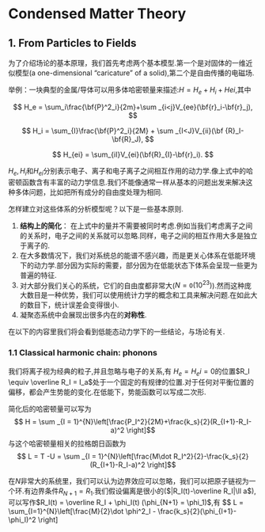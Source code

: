 # Condensed Matter Theory

## 1. From Particles to Fields

为了介绍场论的基本原理，我们首先考虑两个基本模型.第一个是对固体的一维近似模型(a one-dimensional “caricature” of a solid),第二个是自由传播的电磁场.

举例：一块典型的金属/导体可以用多体哈密顿量来描述:$H = H_e+H_i+Hei$,其中

$$
H_e = \sum_i\frac{\bf{P}^2_i}{2m}+\sum _{i<j}V_{ee}(\bf{r}_i-\bf{r}_j),
$$

$$
H_i = \sum_{I}\frac{\bf{P}^2_i}{2M} + \sum _{I<J}V_{ii}(\bf {R}_I-\bf{R}_J),
$$

$$
H_{ei} = \sum_{iI}V_{ei}(\bf{R}_{I}-\bf{r}_i).
$$

$H_e,H_i$和$H_{ei}$分别表示电子、离子和电子离子之间相互作用的动力学.像上式中的哈密顿函数含有丰富的动力学信息.我们不能像通常一样从基本的问题出发来解决这种多体问题，比如把所有成分的自由度处理为相同.

怎样建立对这些体系的分析模型呢？以下是一些基本原则.

1. **结构上的简化**： 在上式中的量并不需要被同时考虑.例如当我们考虑离子之间的关系时，电子之间的关系就可以忽略.同样，电子之间的相互作用大多是独立于离子的.
2. 在大多数情况下，我们对系统总的能谱不感兴趣，而是更关心体系在低能环境下的动力学.部分因为实际的需要，部分因为在低能状态下体系会呈现一些更为普遍的特征.
3. 对大部分我们关心的系统，它们的自由度都非常大($N = \mathtt O (10^{23})$).然而这种庞大数目是一种优势，我们可以使用统计力学的概念和工具来解决问题.在如此大的数目下，统计误差会变得很小.
4. 凝聚态系统中会展现出很多内在的**对称性**.

在以下的内容里我们将会看到低能态动力学下的一些结论，与场论有关.

### 1.1 Classical harmonic chain: phonons

我们将离子视为经典的粒子,并且忽略与电子的关系,有  $H_e = H_ei = 0$的位置$R_I \equiv \overline R_I = I_a$处于一个固定的有规律的位置.对于任何对平衡位置的偏移，都会产生势能的变化.在低能下，势能函数可以写成二次形.

简化后的哈密顿量可以写为
$$ H = \sum _{I = 1}^{N}\left[\frac{P_I^2}{2M}+\frac{k_s}{2}(R_{I+1}-R_I-a)^2 \right]$$
与这个哈密顿量相关的拉格朗日函数为
$$ L = T -U = \sum _{I = 1}^{N}\left[\frac{M\dot R_I^2}{2}-\frac{k_s}{2}(R_{I+1}-R_I-a)^2 \right]$$

在$N$非常大的系统里，我们可以认为边界效应可以忽略，我们可以把原子链视为一个环.有边界条件$R_{N+1}=R_1$.我们假设偏离是很小的($|R_I(t)-\overline R_I|\ll a$),可以写作$R_I(t) = \overline R_I + \phi_I(t) (\phi_{N+1} = \phi_1)$,有
$$ L = \sum_{I=1}^{N}\left[\frac{M}{2}\dot \phi^2_I - \frac{k_s}{2}(\phi_{I+1}-\phi_I)^2 \right]